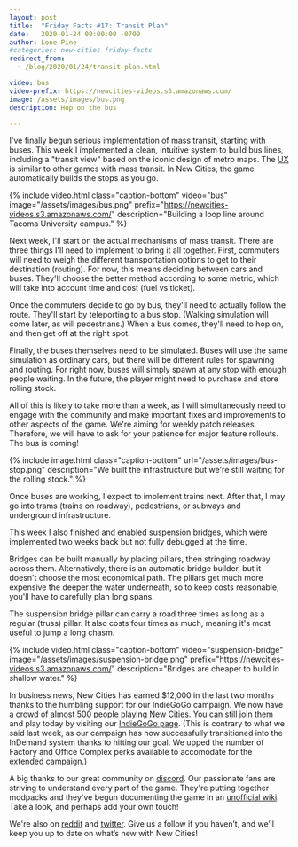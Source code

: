 ```yaml
---
layout: post
title:  "Friday Facts #17: Transit Plan"
date:   2020-01-24 00:00:00 -0700
author: Lone Pine
#categories: new-cities friday-facts
redirect_from:
  - /blog/2020/01/24/transit-plan.html

video: bus
video-prefix: https://newcities-videos.s3.amazonaws.com/
image: /assets/images/bus.png
description: Hop on the bus

---
```


I've finally begun serious implementation of mass transit, starting with buses. This week I implemented a clean, intuitive system to build bus lines, including a "transit view" based on the iconic design of metro maps. The [UX] is similar to other games with mass transit. In New Cities, the game automatically builds the stops as you go.

{% include video.html class="caption-bottom"
  video="bus" image="/assets/images/bus.png"
  prefix="https://newcities-videos.s3.amazonaws.com/"
  description="Building a loop line around Tacoma University campus."
%}

Next week, I'll start on the actual mechanisms of mass transit. There are three things I'll need to implement to bring it all together. First, commuters will need to weigh the different transportation options to get to their destination (routing). For now, this means deciding between cars and buses. They'll choose the better method according to some metric, which will take into account time and cost (fuel vs ticket).

Once the commuters decide to go by bus, they'll need to actually follow the route. They'll start by teleporting to a bus stop. (Walking simulation will come later, as will pedestrians.) When a bus comes, they'll need to hop on, and then get off at the right spot. 

Finally, the buses themselves need to be simulated. Buses will use the same simulation as ordinary cars, but there will be different rules for spawning and routing. For right now, buses will simply spawn at any stop with enough people waiting. In the future, the player might need to purchase and store rolling stock.

All of this is likely to take more than a week, as I will simultaneously need to engage with the community and make important fixes and improvements to other aspects of the game. We're aiming for weekly patch releases. Therefore, we will have to ask for your patience for major feature rollouts. The bus is coming!

{% include image.html class="caption-bottom"
  url="/assets/images/bus-stop.png"
  description="We built the infrastructure but we're still waiting for the rolling stock."
%}

Once buses are working, I expect to implement trains next. After that, I may go into trams (trains on roadway), pedestrians, or subways and underground infrastructure.

This week I also finished and enabled suspension bridges, which were implemented two weeks back but not fully debugged at the time.

Bridges can be built manually by placing pillars, then stringing roadway across them. Alternatively, there is an automatic bridge builder, but it doesn't choose the most economical path. The pillars get much more expensive the deeper the water underneath, so to keep costs reasonable, you'll have to carefully plan long spans.

The suspension bridge pillar can carry a road three times as long as a regular (truss) pillar. It also costs four times as much, meaning it's most useful to jump a long chasm.

{% include video.html class="caption-bottom"
  video="suspension-bridge" image="/assets/images/suspension-bridge.png"
  prefix="https://newcities-videos.s3.amazonaws.com/"
  description="Bridges are cheaper to build in shallow water."
%}

In business news, New Cities has earned $12,000 in the last two months thanks to the humbling support for our IndieGoGo campaign. We now have a crowd of almost 500 people playing New Cities. You can still join them and play today by visiting our [IndieGoGo page]. (This is contrary to what we said last week, as our campaign has now successfully transitioned into the InDemand system thanks to hitting our goal. We upped the number of Factory and Office Complex perks available to accomodate for the extended campaign.)

A big thanks to our great community on [discord]. Our passionate fans are striving to understand every part of the game. They're putting together modpacks and they've begun documenting the game in an [unofficial wiki]. Take a look, and perhaps add your own touch!

We're also on [reddit] and [twitter]. Give us a follow if you haven’t, and we’ll keep you up to date on what’s new with New Cities!

[UX]: https://en.wikipedia.org/wiki/User_experience_design
[unofficial wiki]: https://new-cities.fandom.com/wiki/New_Cities_Wiki
[reddit]: https://www.reddit.com/r/New_Cities
[discord]: https://discord.gg/udgeB2E
[twitter]: https://twitter.com/lone_pine_games
[IndieGoGo page]: https://igg.me/at/new-cities

